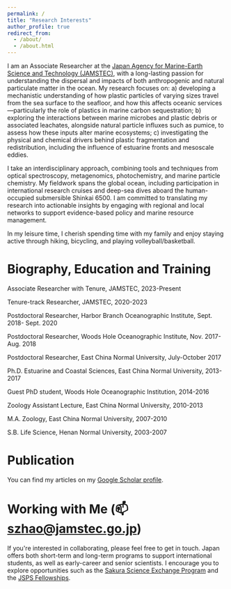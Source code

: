 ```yaml
---
permalink: /
title: "Research Interests"
author_profile: true
redirect_from: 
  - /about/
  - /about.html
---
```

I am an Associate Researcher at the [Japan Agency for Marine-Earth Science and Technology (JAMSTEC)](https://www.jamstec.go.jp/j/), with a long-lasting passion for understanding the dispersal and impacts of both anthropogenic and natural particulate matter in the ocean. My research focuses on: a) developing a mechanistic understanding of how plastic particles of varying sizes travel from the sea surface to the seafloor, and how this affects oceanic services—particularly the role of plastics in marine carbon sequestration; b) exploring the interactions between marine microbes and plastic debris or associated leachates, alongside natural particle influxes such as pumice, to assess how these inputs alter marine ecosystems; c) investigating the physical and chemical drivers behind plastic fragmentation and redistribution, including the influence of estuarine fronts and mesoscale eddies.

I take an interdisciplinary approach, combining tools and techniques from optical spectroscopy, metagenomics, photochemistry, and marine particle chemistry. My fieldwork spans the global ocean, including participation in international research cruises and deep-sea dives aboard the human-occupied submersible Shinkai 6500. I am committed to translating my research into actionable insights by engaging with regional and local networks to support evidence-based policy and marine resource management. 

In my leisure time, I cherish spending time with my family and enjoy staying active through hiking, bicycling, and playing volleyball/basketball.  

Biography, Education and Training
======
Associate Researcher with Tenure, JAMSTEC, 2023-Present

Tenure-track Researcher, JAMSTEC, 2020-2023

Postdoctoral Researcher, Harbor Branch Oceanographic Institute, Sept. 2018- Sept. 2020

Postdoctoral Researcher, Woods Hole Oceanographic Institute, Nov. 2017- Aug. 2018

Postdoctoral Researcher, East China Normal University, July-October 2017

Ph.D. Estuarine and Coastal Sciences, East China Normal University, 2013-2017

Guest PhD student, Woods Hole Oceanographic Institution, 2014-2016

Zoology Assistant Lecture, East China Normal University, 2010-2013 

M.A. Zoology, East China Normal University, 2007-2010

S.B. Life Science, Henan Normal University, 2003-2007

Publication 
======
You can find my articles on my [Google Scholar profile](https://scholar.google.com/citations?user=2E3zsqQAAAAJ&hl=en).

Working with Me (:mailbox: szhao@jamstec.go.jp)
======
If you're interested in collaborating, please feel free to get in touch. Japan offers both short-term and long-term programs to support international students, as well as early-career and senior scientists. I encourage you to explore opportunities such as the [Sakura Science Exchange Program](https://ssp.jst.go.jp/en/) and the [JSPS Fellowships](https://www.jsps.go.jp/english/e-inv/index.html).

